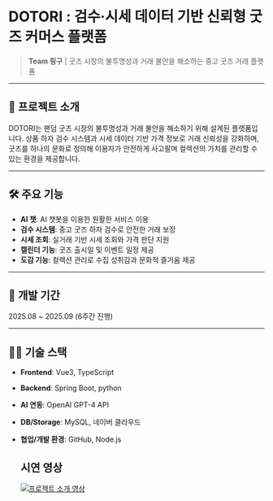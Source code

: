 # DOTORI : 검수·시세 데이터 기반 신뢰형 굿즈 커머스 플랫폼

> **Team 핑구** | 굿즈 시장의 불투명성과 거래 불안을 해소하는 중고 굿즈 거래 플랫폼

---

## 🧠 프로젝트 소개

DOTORI는 팬덤 굿즈 시장의 불투명성과 거래 불안을 해소하기 위해 설계된 플랫폼입니다.
상품 하자 검수 시스템과 시세 데이터 기반 가격 정보로 거래 신뢰성을 강화하며, 
굿즈를 하나의 문화로 정의해 이용자가 안전하게 사고팔며 컬렉션의 가치를 관리할 수 있는 환경을 제공합니다.

---

## 🛠️ 주요 기능

- **AI 챗**: AI 챗봇을 이용한 원활한 서비스 이용
- **검수 시스템**: 중고 굿즈 하자 검수로 안전한 거래 보장
- **시세 조회**: 실거래 기반 시세 조회와 가격 판단 지원
- **캘린더 기능**: 굿즈 출시일 및 이벤트 일정 제공
- **도감 기능**: 컬렉션 관리로 수집 성취감과 문화적 즐거움 제공

---

## 📆 개발 기간

2025.08 ~ 2025.09 (6주간 진행)  

---

## 👨‍💻 기술 스택

- **Frontend**: Vue3, TypeScript
- **Backend**: Spring Boot, python
- **AI 연동**: OpenAI GPT-4 API
- **DB/Storage**: MySQL, 네이버 클라우드
- **협업/개발 환경**: GitHub, Node.js

  ## 시연 영상
  [![프로젝트 소개 영상]([https://i.ytimg.com/vi/YourVideoID/hqdefault.jpg)](https://www.youtube.com/watch?v=YourVideoID](https://www.youtube.com/watch?v=PEstoia4OpM))
